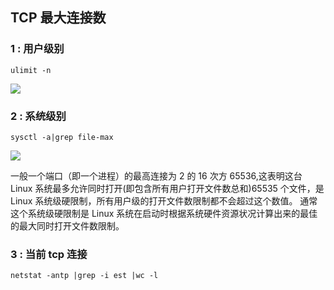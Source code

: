 ## TCP 最大连接数

### 1 : 用户级别

```
ulimit -n
```

![](https://riverluooo.oss-cn-beijing.aliyuncs.com/img/20190805225759.png)

### 2 : 系统级别

```
sysctl -a|grep file-max
```

![](https://riverluooo.oss-cn-beijing.aliyuncs.com/img/20190805225851.png)

一般一个端口（即一个进程）的最高连接为 2 的 16 次方 65536,这表明这台 Linux 系统最多允许同时打开(即包含所有用户打开文件数总和)65535 个文件，是 Linux 系统级硬限制，所有用户级的打开文件数限制都不会超过这个数值。
通常这个系统级硬限制是 Linux 系统在启动时根据系统硬件资源状况计算出来的最佳的最大同时打开文件数限制。

### 3 : 当前 tcp 连接

```
netstat -antp |grep -i est |wc -l
```
